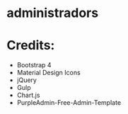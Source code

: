 # administradors

<h1>Credits:</h1>

- Bootstrap 4
- Material Design Icons
- jQuery
- Gulp
- Chart.js
- PurpleAdmin-Free-Admin-Template
